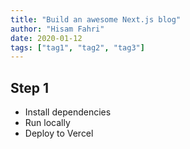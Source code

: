 ```yaml
---
title: "Build an awesome Next.js blog"
author: "Hisam Fahri"
date: 2020-01-12
tags: ["tag1", "tag2", "tag3"]
---
```


## Step 1

- Install dependencies
- Run locally
- Deploy to Vercel